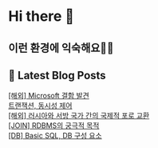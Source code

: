 # Hi there 👋

## 이런 환경에 익숙해요✍🏼

## 📕 Latest Blog Posts

<a href=https://honge1122.tistory.com/25>[해외] Microsoft 결함 발견</a></br><a href=https://honge1122.tistory.com/24>트랜잭션, 동시성 제어</a></br><a href=https://honge1122.tistory.com/23>[해외] 러시아와 서방 국가 간의 국제적 포로 교환</a></br><a href=https://honge1122.tistory.com/22>[JOIN] RDBMS의 궁극적 목적</a></br><a href=https://honge1122.tistory.com/21>[DB] Basic SQL, DB 구성 요소</a></br>